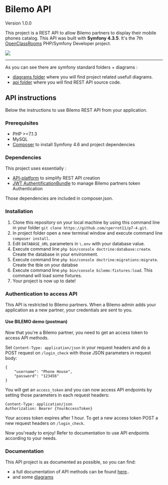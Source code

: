 # Bilemo API
Version 1.0.0

This project is a REST API to allow Bilemo partners to display their mobile phones catalog.
This API was built with **Symfony 4.3.5**.
It's the 7th [OpenClassRooms](https://openclassrooms.com/) PHP/Symfony Developer project.

<a href="https://codeclimate.com/github/cperrot11/p7-4/maintainability"><img src="https://api.codeclimate.com/v1/badges/324468d5e21e8896c519/maintainability" /></a>

---

As you can see there are symfony standard folders + diagrams :
- [diagrams folder](https://github.com/cperrot11/p7-4/tree/master/diagrams) where you will find project related usefull diagrams.
- [api folder](https://github.com/cperrot11/p7-4/tree/master/src) where you will find REST API source code.

## API instructions
Below the instructions to use Bilemo REST API from your application.

### Prerequisites
- PHP >=7.1.3
- MySQL
- [Composer](https://getcomposer.org/) to install Symfony 4.6 and project dependencies

### Dependencies
This project uses essentially :
- [API-platform](https://github.com/api-platform/api-platform) to simplify REST API creation
- [JWT AuthentificationBundle](https://github.com/lexik/LexikJWTAuthenticationBundle) to manage Bilemo partners token Authentication


Those dependencies are included in composer.json.

### Installation
1. Clone this repository on your local machine by using this command line in your folder `git clone https://github.com/cperrot11/p7-4.git`.
2. In project folder open a new terminal window and execute command line `composer install`.
3. Edit `DATABASE_URL` parameters in `\.env` with your database value.
4. Execute command line `php bin/console doctrine:database:create`. Create the database in your environment.
5. Execute command line `php bin/console doctrine:migrations:migrate`. Create the tble on your databse 
4. Execute command line `php bin/console bilemo:fixtures:load`. This command will load some fixtures.
5. Your project is now up to date!

### Authentication to access API
This API is restricted to Bilemo partners. When a Bilemo admin adds your application as a new partner, your credentials are sent to you.

#### Use BILEMO demo (postman)
Now that you're a Bilemo partner, you need to get an access token to access API methods.

Set `Content-Type: application/json` in your request headers and do a POST request on `/login_check` with those JSON parameters in request body:

```
{
	"username": "Phone House",
	"password": "123456"
}
```


You will get an `access_token` and you can now access API endpoints by setting those parameters in each request headers:
```
Content-Type: application/json
Authorization: Bearer {YourAccessToken}
```

Your access token expires after 1 hour. To get a new access token POST a new request headers on `/login_check`.

Now you'ready to enjoy! Refer to documentation to use API endpoints according to your needs.

### Documentation
This API project is as documented as possible, so you can find:
- a full documentation of API methods can be found [here](https://127.0.0.1:8000/docs)..
- and some [diagrams](https://github.com/cperrot11/p7-4/tree/master/diagrams)



